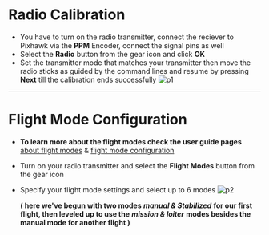 # Radio Calibration
* You have to turn on the radio transmitter, connect the reciever to Pixhawk via the **PPM** Encoder, connect the signal pins as well
* Select the **Radio** button from the gear icon and click **OK**
* Set the transmitter mode that matches your transmitter then move the radio sticks as guided by the command lines and resume by pressing **Next** till the calibration ends successfully
![p1](https://docs.px4.io/master/images/qgc/setup/radio_sticks_throttle.jpg)
_____________________________________________________________________________________________________________
# Flight Mode Configuration
* **To learn more about the flight modes check the user guide pages** 
    [about flight modes](https://docs.px4.io/master/en/getting_started/flight_modes.html) & [flight mode configuration](https://docs.px4.io/master/en/config/flight_mode.html)
* Turn on your radio transmitter and select the **Flight Modes** button from the gear icon
* Specify your flight mode settings and select up to 6 modes 
![p2](https://docs.px4.io/master/images/qgc/setup/flight_modes_single_channel.jpg)

  **( here we've begun with two modes** ***manual & Stabilized*** **for our first flight, then leveled up to use the** ***mission & loiter*** **modes besides the manual mode for another flight )**
